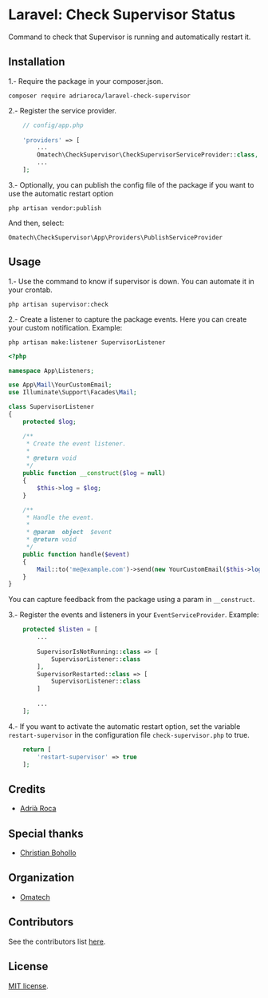 # Laravel: Check Supervisor Status 
Command to check that Supervisor is running and automatically restart it.

## Installation

1.- Require the package in your composer.json.

```
composer require adriaroca/laravel-check-supervisor
```

2.- Register the service provider.

```php
    // config/app.php
    
    'providers' => [
        ...
        Omatech\CheckSupervisor\CheckSupervisorServiceProvider::class,
        ...
    ];
```

3.- Optionally, you can publish the config file of the package if you want to use the automatic restart option

```
php artisan vendor:publish 
```

And then, select:

```
Omatech\CheckSupervisor\App\Providers\PublishServiceProvider
```

## Usage

1.- Use the command to know if supervisor is down. You can automate it in your crontab.

``` 
php artisan supervisor:check
```

2.- Create a listener to capture the package events. Here you can create your custom notification. Example:

``` 
php artisan make:listener SupervisorListener
```

```php
<?php

namespace App\Listeners;

use App\Mail\YourCustomEmail;
use Illuminate\Support\Facades\Mail;

class SupervisorListener
{
    protected $log;

    /**
     * Create the event listener.
     *
     * @return void
     */
    public function __construct($log = null)
    {
        $this->log = $log;
    }

    /**
     * Handle the event.
     *
     * @param  object  $event
     * @return void
     */
    public function handle($event)
    {
        Mail::to('me@example.com')->send(new YourCustomEmail($this->log));
    }
}
```

You can capture feedback from the package using a param in ```__construct```.

3.- Register the events and listeners in your ```EventServiceProvider```. Example:

```php
    protected $listen = [
        ... 
        
        SupervisorIsNotRunning::class => [
            SupervisorListener::class
        ],
        SupervisorRestarted::class => [
            SupervisorListener::class
        ]
        
        ...
    ];
```

4.- If you want to activate the automatic restart option, 
set the variable ```restart-supervisor``` in the configuration file ```check-supervisor.php``` to true.

```php
    return [
        'restart-supervisor' => true
    ];
```


## Credits

* [Adrià Roca](https://github.com/adriaroca)

## Special thanks

* [Christian Bohollo](https://github.com/christian-omatech)

## Organization

* [Omatech](https://www.omatech.com)

## Contributors

See the contributors list [here](https://github.com/adriaroca/laravel-check-supervisor/graphs/contributors).

## License
[MIT license](http://opensource.org/licenses/MIT).
